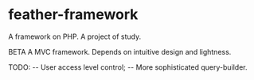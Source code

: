# feather-framework
A framework on PHP. A project of study.

BETA
A MVC framework. Depends on intuitive design and lightness.

TODO:
-- User access level control;
-- More sophisticated query-builder.
